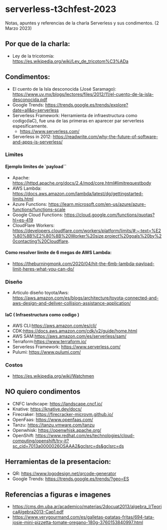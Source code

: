 # serverless-t3chfest-2023
Notas, apuntes y referencias de la charla Serverless y sus condimentos. (2 Marzo 2023)

## Por que de la charla:
- Ley de la tricotomía: https://es.wikipedia.org/wiki/Ley_de_tricotom%C3%ADa

## Condimentos:
- El cuento de la Isla desconocida (José Saramago): https://www.uv.mx/blogs/lectores/files/2012/11/el-cuento-de-la-isla-desconocida.pdf
- Google Trends: https://trends.google.es/trends/explore?date=all&q=serverless
- Serverless Framework:
  Herramienta de infraestructura como codigo(IaC), fue una de las primeras en aparecer par serverless espesificamente.
    - https://www.serverless.com/
- Serverless in 2012: https://readwrite.com/why-the-future-of-software-and-apps-is-serverless/ 


### Limites

#### Ejemplo limites de `payload``
- Apache: https://httpd.apache.org/docs/2.4/mod/core.html#limitrequestbody
- AWS Lambda: https://docs.aws.amazon.com/lambda/latest/dg/gettingstarted-limits.html
- Azure Functions: https://learn.microsoft.com/en-us/azure/azure-functions/functions-scale
- Google Cloud Functions: https://cloud.google.com/functions/quotas?hl=es-419
- CloudFlare Workers: https://developers.cloudflare.com/workers/platform/limits/#:~:text=%E2%80%8B%E2%80%8B%20Worker%20size,project%20goals%20by%20contacting%20Cloudflare.

#### Como resolver limite de 6 megas de AWS Lambda:
- https://theburningmonk.com/2020/04/hit-the-6mb-lambda-payload-limit-heres-what-you-can-do/

### Diseño
- Articulo diseño toyota/Aws: https://aws.amazon.com/es/blogs/architecture/toyota-connected-and-aws-design-and-deliver-collision-assistance-application/
#### IaC ( Infraestructura como codigo )
- AWS CLI:https://aws.amazon.com/es/cli/
- CDK:https://docs.aws.amazon.com/cdk/v2/guide/home.html
- AWS SAM:https://aws.amazon.com/es/serverless/sam/
- Terraform:https://www.terraform.io/
- Serverless Framework: https://www.serverless.com/
- Pulumi: https://www.pulumi.com/

### Costos
- https://es.wikipedia.org/wiki/Watchmen

## NO quiero condimentos
- CNFC landscape: https://landscape.cncf.io/ 
- Knative: https://knative.dev/docs/
- Firecraker: https://firecracker-microvm.github.io/
- OpenFaas: https://www.openfaas.com/
- Tanzu: https://tanzu.vmware.com/tanzu
- Openwhisk: https://openwhisk.apache.org/
- OpenShift: https://www.redhat.com/es/technologies/cloud-computing/openshift/try-it?sc_cid=7013a0000026OSAAA2&gclsrc=ds&gclsrc=ds

## Herramientas de la presentacion:
- QR: https://www.logodesign.net/qrcode-generator
- Google Trends: https://trends.google.es/trends/?geo=ES


## Referencias a figuras e imagenes
- https://cms.dm.uba.ar/academico/materias/2docuat2013/algebra_I/TeoricaAlgebra2013-Cap1.pdf
- https://www.verygourmand.com/es/galletas-patatas-fritas/694-tata-josie-mini-pizzetta-tomate-oregano-180g-3760153840997.html


